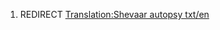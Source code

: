 1.  REDIRECT [Translation:Shevaar autopsy
    txt/en](Translation:Shevaar_autopsy_txt/en "wikilink")